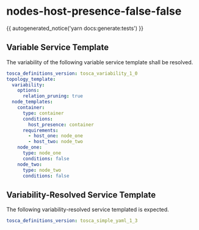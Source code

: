 # nodes-host-presence-false-false

{{ autogenerated_notice('yarn docs:generate:tests') }}


## Variable Service Template

The variability of the following variable service template shall be resolved.

```yaml linenums="1"
tosca_definitions_version: tosca_variability_1_0
topology_template:
  variability:
    options:
      relation_pruning: true
  node_templates:
    container:
      type: container
      conditions:
        host_presence: container
      requirements:
        - host_one: node_one
        - host_two: node_two
    node_one:
      type: node_one
      conditions: false
    node_two:
      type: node_two
      conditions: false
```



## Variability-Resolved Service Template

The following variability-resolved service templated is expected.

```yaml linenums="1"
tosca_definitions_version: tosca_simple_yaml_1_3
```

